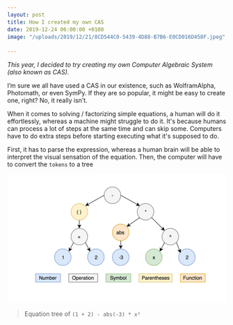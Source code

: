 ```yaml
---
layout: post
title: How I created my own CAS
date: 2019-12-24 06:00:00 +0100
image: "/uploads/2019/12/21/8CD544C0-5439-4D88-B7B6-E0CD016D458F.jpeg"

---
```

_This year, I decided to try creating my own Computer Algebraic System (also known as CAS)._

I’m sure we all have used a CAS in our existence, such as WolframAlpha, Photomath, or even SymPy. If they are so popular, it might be easy to create one, right? No, it really isn’t.

When it comes to solving / factorizing simple equations, a human will do it effortlessly, whereas a machine might struggle to do it. It's because humans can process a lot of steps at the same time and can skip some. Computers have to do extra steps before starting executing what it's supposed to do.

First, it has to parse the expression, whereas a human brain will be able to interpret the visual sensation of the equation. Then, the computer will have to convert the `tokens` to a tree

![](/uploads/2019/12/26/medium.png)

> Equation tree of `(1 + 2) - abs(-3) * x²`